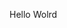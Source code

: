 Hello Wolrd




































































































































































































































































































































































































































































































































































































































































































































































































































































































































































































































































































































































































































































































































































































































































































































































































































































































































































































































































































































































































































































































































































































































































































































































































































































































































































































































































































































































































































































































































































































































































































































































































































